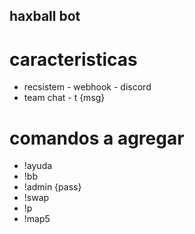 ## haxball bot


# caracteristicas
* recsistem - webhook - discord
* team chat - t {msg}

# comandos a agregar

* !ayuda
* !bb
* !admin {pass}
* !swap
* !p
* !map5
